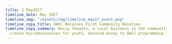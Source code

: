 ```yaml
---
title: 3 May2017
timeline_date: May 2017
timeline_img: "/assets/img/timeline_may17_event.png"
timeline_copy_title: GWCC Receives First Community Donation
timeline_copy_summary: Noisy Tenants, a local business in the community that helps
  create microbusinesses for youth, donated money to GWCC programming initiatives
---
```


